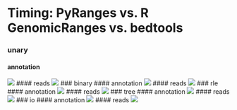 # Timing: PyRanges vs. R GenomicRanges vs. bedtools
### unary
#### annotation
<img src="time_annotation_unary.png" />
#### reads
<img src="time_reads_unary.png" />
### binary
#### annotation
<img src="time_annotation_binary.png" />
#### reads
<img src="time_reads_binary.png" />
### rle
#### annotation
<img src="time_annotation_rle.png" />
#### reads
<img src="time_reads_rle.png" />
### tree
#### annotation
<img src="time_annotation_tree.png" />
#### reads
<img src="time_reads_tree.png" />
### io
#### annotation
<img src="time_annotation_io.png" />
#### reads
<img src="time_reads_io.png" />
